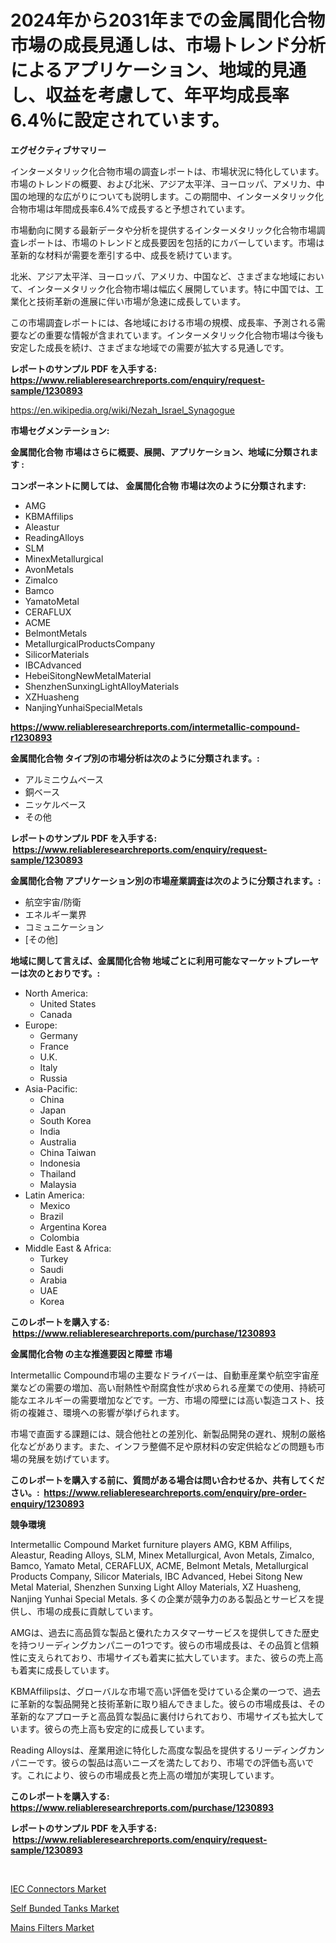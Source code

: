 <p><h1>2024年から2031年までの金属間化合物市場の成長見通しは、市場トレンド分析によるアプリケーション、地域的見通し、収益を考慮して、年平均成長率6.4％に設定されています。</h1></p><p><strong>エグゼクティブサマリー</strong></p>
<p><p>インターメタリック化合物市場の調査レポートは、市場状況に特化しています。市場のトレンドの概要、および北米、アジア太平洋、ヨーロッパ、アメリカ、中国の地理的な広がりについても説明します。この期間中、インターメタリック化合物市場は年間成長率6.4%で成長すると予想されています。</p><p>市場動向に関する最新データや分析を提供するインターメタリック化合物市場調査レポートは、市場のトレンドと成長要因を包括的にカバーしています。市場は革新的な材料が需要を牽引する中、成長を続けています。</p><p>北米、アジア太平洋、ヨーロッパ、アメリカ、中国など、さまざまな地域において、インターメタリック化合物市場は幅広く展開しています。特に中国では、工業化と技術革新の進展に伴い市場が急速に成長しています。</p><p>この市場調査レポートには、各地域における市場の規模、成長率、予測される需要などの重要な情報が含まれています。インターメタリック化合物市場は今後も安定した成長を続け、さまざまな地域での需要が拡大する見通しです。</p></p>
<p><strong>レポートのサンプル PDF を入手する: <a href="https://www.reliableresearchreports.com/enquiry/request-sample/1230893">https://www.reliableresearchreports.com/enquiry/request-sample/1230893</a></strong></p>
<p><a href="https://en.wikipedia.org/wiki/Nezah_Israel_Synagogue">https://en.wikipedia.org/wiki/Nezah_Israel_Synagogue</a></p>
<p><strong>市場セグメンテーション:</strong></p>
<p><strong> 金属間化合物 市場はさらに概要、展開、アプリケーション、地域に分類されます :</strong></p>
<p><strong>コンポーネントに関しては、 金属間化合物 市場は次のように分類されます: &nbsp;</strong></p>
<p><ul><li>AMG</li><li>KBMAffilips</li><li>Aleastur</li><li>ReadingAlloys</li><li>SLM</li><li>MinexMetallurgical</li><li>AvonMetals</li><li>Zimalco</li><li>Bamco</li><li>YamatoMetal</li><li>CERAFLUX</li><li>ACME</li><li>BelmontMetals</li><li>MetallurgicalProductsCompany</li><li>SilicorMaterials</li><li>IBCAdvanced</li><li>HebeiSitongNewMetalMaterial</li><li>ShenzhenSunxingLightAlloyMaterials</li><li>XZHuasheng</li><li>NanjingYunhaiSpecialMetals</li></ul></p>
<p><strong><a href="https://www.reliableresearchreports.com/intermetallic-compound-r1230893">https://www.reliableresearchreports.com/intermetallic-compound-r1230893</a></strong></p>
<p><strong> 金属間化合物 タイプ別の市場分析は次のように分類されます。:</strong></p>
<p><ul><li>アルミニウムベース</li><li>銅ベース</li><li>ニッケルベース</li><li>その他</li></ul></p>
<p><strong>レポートのサンプル PDF を入手する: &nbsp;<a href="https://www.reliableresearchreports.com/enquiry/request-sample/1230893">https://www.reliableresearchreports.com/enquiry/request-sample/1230893</a></strong></p>
<p><strong> 金属間化合物 アプリケーション別の市場産業調査は次のように分類されます。:</strong></p>
<p><ul><li>航空宇宙/防衛</li><li>エネルギー業界</li><li>コミュニケーション</li><li>[その他]</li></ul></p>
<p><strong>地域に関して言えば、金属間化合物 地域ごとに利用可能なマーケットプレーヤーは次のとおりです。:</strong></p>
<p><ul>
    <li>
        North America:
        <ul>
            <li>United States</li>
            <li>Canada</li>
        </ul>
    </li>
    <li>
        Europe:
        <ul>
            <li>Germany</li>
            <li>France</li>
            <li>U.K.</li>
            <li>Italy</li>
            <li>Russia</li>
        </ul>
    </li>
    <li>
        Asia-Pacific:
        <ul>
            <li>China</li>
            <li>Japan</li>
            <li>South Korea</li>
            <li>India</li>
            <li>Australia</li>
            <li>China Taiwan</li>
            <li>Indonesia</li>
            <li>Thailand</li>
            <li>Malaysia</li>
        </ul>
    </li>
    <li>
        Latin America:
        <ul>
            <li>Mexico</li>
            <li>Brazil</li>
            <li>Argentina Korea</li>
            <li>Colombia</li>
        </ul>
    </li>
    <li>
        Middle East & Africa:
        <ul>
            <li>Turkey</li>
            <li>Saudi</li>
            <li>Arabia</li>
            <li>UAE</li>
            <li>Korea</li>
        </ul>
    </li>
    </ul></p>
<p><strong>このレポートを購入する: &nbsp;<a href="https://www.reliableresearchreports.com/purchase/1230893">https://www.reliableresearchreports.com/purchase/1230893</a></strong></p>
<p><strong>金属間化合物 の主な推進要因と障壁 市場</strong></p>
<p><p>Intermetallic Compound市場の主要なドライバーは、自動車産業や航空宇宙産業などの需要の増加、高い耐熱性や耐腐食性が求められる産業での使用、持続可能なエネルギーの需要増加などです。一方、市場の障壁には高い製造コスト、技術の複雑さ、環境への影響が挙げられます。</p><p>市場で直面する課題には、競合他社との差別化、新製品開発の遅れ、規制の厳格化などがあります。また、インフラ整備不足や原材料の安定供給などの問題も市場の発展を妨げています。</p></p>
<p><strong>このレポートを購入する前に、質問がある場合は問い合わせるか、共有してください。:&nbsp; <a href="https://www.reliableresearchreports.com/enquiry/pre-order-enquiry/1230893">https://www.reliableresearchreports.com/enquiry/pre-order-enquiry/1230893</a></strong></p>
<p><strong>競争環境</strong></p>
<p><p>Intermetallic Compound Market furniture players AMG, KBM Affilips, Aleastur, Reading Alloys, SLM, Minex Metallurgical, Avon Metals, Zimalco, Bamco, Yamato Metal, CERAFLUX, ACME, Belmont Metals, Metallurgical Products Company, Silicor Materials, IBC Advanced, Hebei Sitong New Metal Material, Shenzhen Sunxing Light Alloy Materials, XZ Huasheng, Nanjing Yunhai Special Metals. 多くの企業が競争力のある製品とサービスを提供し、市場の成長に貢献しています。</p><p>AMGは、過去に高品質な製品と優れたカスタマーサービスを提供してきた歴史を持つリーディングカンパニーの1つです。彼らの市場成長は、その品質と信頼性に支えられており、市場サイズも着実に拡大しています。また、彼らの売上高も着実に成長しています。</p><p>KBMAffilipsは、グローバルな市場で高い評価を受けている企業の一つで、過去に革新的な製品開発と技術革新に取り組んできました。彼らの市場成長は、その革新的なアプローチと高品質な製品に裏付けられており、市場サイズも拡大しています。彼らの売上高も安定的に成長しています。</p><p>Reading Alloysは、産業用途に特化した高度な製品を提供するリーディングカンパニーです。彼らの製品は高いニーズを満たしており、市場での評価も高いです。これにより、彼らの市場成長と売上高の増加が実現しています。</p></p>
<p><strong>このレポートを購入する: &nbsp; <a href="https://www.reliableresearchreports.com/purchase/1230893">https://www.reliableresearchreports.com/purchase/1230893</a></strong></p>
<p><strong>レポートのサンプル PDF を入手する: &nbsp;<a href="https://www.reliableresearchreports.com/enquiry/request-sample/1230893">https://www.reliableresearchreports.com/enquiry/request-sample/1230893</a></strong><strong></strong></p>
<p>&nbsp;</p>
<p><p><a href="https://github.com/Bryanturray6576/Market-Research-Report-List-1/blob/main/iec-connectors-market.md">IEC Connectors Market</a></p><p><a href="https://github.com/YashRP12/Market-Research-Report-List-5/blob/main/self-bunded-tanks-market.md">Self Bunded Tanks Market</a></p><p><a href="https://github.com/xvyfpyhu18/Market-Research-Report-List-1/blob/main/mains-filters-market.md">Mains Filters Market</a></p></p>